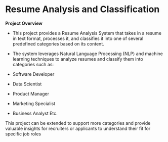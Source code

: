 # Resume Analysis and Classification

**Project Overview**

- This project provides a Resume Analysis System that takes in a resume in text format, processes it, and classifies it into one of several predefined categories based on its content.
- The system leverages Natural Language Processing (NLP) and machine learning techniques to analyze resumes and classify them into categories such as:

- Software Developer
- Data Scientist
- Product Manager
- Marketing Specialist
- Business Analyst
Etc.

This project can be extended to support more categories and provide valuable insights for recruiters or applicants to understand their fit for specific job roles
